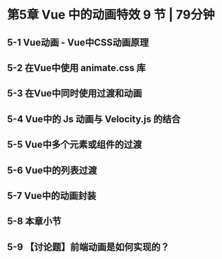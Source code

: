 # 第5章 Vue 中的动画特效 9 节 | 79分钟
    
## 5-1 Vue动画 - Vue中CSS动画原理




## 5-2 在Vue中使用 animate.css 库




## 5-3 在Vue中同时使用过渡和动画




## 5-4 Vue中的 Js 动画与 Velocity.js 的结合




## 5-5 Vue中多个元素或组件的过渡




## 5-6 Vue中的列表过渡




## 5-7 Vue中的动画封装




## 5-8 本章小节




## 5-9 【讨论题】前端动画是如何实现的？




    
